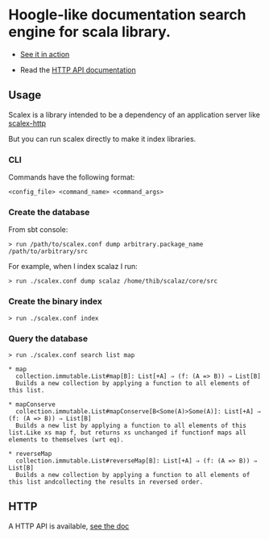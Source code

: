 # Hoogle-like documentation search engine for scala library.

- [See it in action](http://scalex.org)

- Read the [HTTP API documentation](https://github.com/ornicar/scalex/blob/master/http-api-documentation.md)

## Usage

Scalex is a library intended to be a dependency of an application server like [scalex-http](https://github.com/ornicar/scalex-http)

But you can run scalex directly to make it index libraries.

### CLI

Commands have the following format:

    <config_file> <command_name> <command_args>

### Create the database

From sbt console:

    > run /path/to/scalex.conf dump arbitrary.package_name /path/to/arbitrary/src

For example, when I index scalaz I run:

    > run ./scalex.conf dump scalaz /home/thib/scalaz/core/src

### Create the binary index

    > run ./scalex.conf index

### Query the database

    > run ./scalex.conf search list map

    * map
      collection.immutable.List#map[B]: List[+A] ⇒ (f: (A => B)) ⇒ List[B]
      Builds a new collection by applying a function to all elements of this list.

    * mapConserve
      collection.immutable.List#mapConserve[B<Some(A)>Some(A)]: List[+A] ⇒ (f: (A => B)) ⇒ List[B]
      Builds a new list by applying a function to all elements of this list.Like xs map f, but returns xs unchanged if functionf maps all elements to themselves (wrt eq).

    * reverseMap
      collection.immutable.List#reverseMap[B]: List[+A] ⇒ (f: (A => B)) ⇒ List[B]
      Builds a new collection by applying a function to all elements of this list andcollecting the results in reversed order.

## HTTP

A HTTP API is available, [see the doc](https://github.com/ornicar/scalex/blob/master/http-api-documentation.md)
